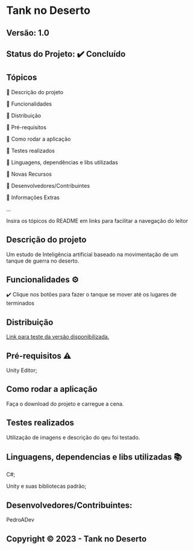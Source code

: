 # Tank no Deserto
## Versão: 1.0 
## Status do Projeto: ✔️ Concluído

## Tópicos
🔹 Descrição do projeto 

🔹 Funcionalidades

🔹 Distribuição

🔹 Pré-requisitos

🔹 Como rodar a aplicação

🔹 Testes realizados

🔹 Linguagens, dependências e libs utilizadas

🔹 Novas Recursos

🔹 Desenvolvedores/Contribuintes

🔹 Informações Extras


...

Insira os tópicos do README em links para facilitar a navegação do leitor

## Descrição do projeto
Um estudo de Inteligência artificial baseado na movimentação de um tanque de guerra no deserto.

## Funcionalidades ⚙️
✔️ Clique nos botões para fazer o tanque se mover até os lugares de terminados

## Distribuição
[Link para teste da versão disponibilizada.](https://github.com/PedroADev/tank_no_deserto)

## Pré-requisitos ⚠️    
Unity Editor;

## Como rodar a aplicação 
Faça o download do projeto e carregue a cena.

## Testes realizados
Utilização de imagens e descrição do qeu foi testado.

## Linguagens, dependencias e libs utilizadas 📚
C#;

Unity e suas bibliotecas padrão;

## Desenvolvedores/Contribuintes:
PedroADev


## Copyright ©️ 2023 - Tank no Deserto
